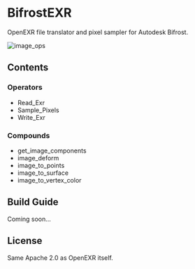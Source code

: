 # BifrostEXR
OpenEXR file translator and pixel sampler for Autodesk Bifrost. 

![image_ops](https://user-images.githubusercontent.com/33715288/182679360-47c80b08-5ee2-4bcc-b5c2-e710f308c014.png)


## Contents

### Operators
- Read_Exr
- Sample_Pixels
- Write_Exr

### Compounds
- get_image_components
- image_deform
- image_to_points
- image_to_surface
- image_to_vertex_color

## Build Guide
Coming soon...

## License
Same Apache 2.0 as OpenEXR itself.
